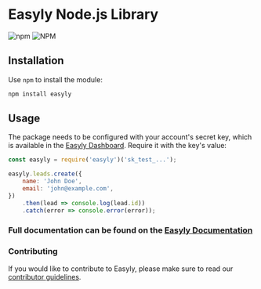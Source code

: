 # Easyly Node.js Library


![npm](https://img.shields.io/npm/v/easyly)
![NPM](https://img.shields.io/npm/l/easyly)

## Installation

Use `npm` to install the module:

```sh
npm install easyly
```


## Usage

The package needs to be configured with your account's secret key, which is available in the [Easyly Dashboard](https://app.easyly.com). 
Require it with the key's value:

```js
const easyly = require('easyly')('sk_test_...');

easyly.leads.create({
    name: 'John Doe',
    email: 'john@example.com',
})
    .then(lead => console.log(lead.id))
    .catch(error => console.error(error));
```



### Full documentation can be found on the [Easyly Documentation](https://api.easyly.com)

### Contributing

If you would like to contribute to Easyly, please make sure to read our
[contributor guidelines](CONTRIBUTING.md).
